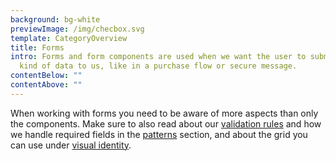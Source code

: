 ```yaml
---
background: bg-white
previewImage: /img/checbox.svg
template: CategoryOverview
title: Forms
intro: Forms and form components are used when we want the user to submit some
  kind of data to us, like in a purchase flow or secure message.
contentBelow: ""
contentAbove: ""
---
```


When working with forms you need to be aware of more aspects than only the components. Make sure to also read about our [validation rules](/patterns/general-patterns/form-validation) and how we handle required fields in the [patterns](https://lfui-beta-aedd0a.netlify.app/patterns/general-patterns/form-validation/) section, and about the grid you can use under [visual identity](https://lfui-beta-aedd0a.netlify.app/visual-identity/).